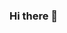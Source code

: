 ### Hi there 👋

<!--
**rosendo-lugo/rosendo-lugo** is a ✨ _special_ ✨ repository because its `README.md` (this file) appears on your GitHub profile.

I am currently enrolled in Codeup's Data Science program, and after completing it, I plan to continue my Undergraduate in the Data Science program at Indiana University. Recently, I ended my 22-year commitment to the United States Air Force. As a technology enthusiast, I have found a passion for learning about Data Science, and I am eager to pursue it further.
